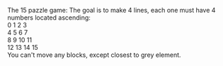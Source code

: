 The 15 pazzle game: 
      The goal is to make 4 lines, each one must have 4 numbers located ascending: <br>
      0  1  2  3 <br>
      4  5  6  7 <br>
      8  9  10 11 <br>
      12 13 14 15 <br>
      You can't move any blocks, except closest to grey element.
